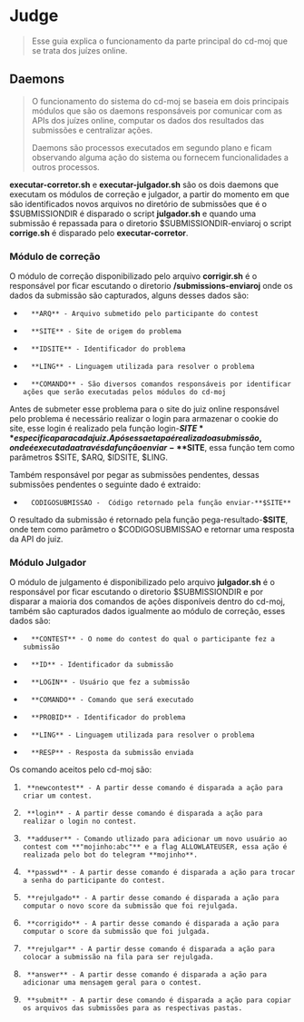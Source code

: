 # Judge

> Esse guia explica o funcionamento da parte principal do cd-moj que se trata dos juízes online.

## Daemons

> O funcionamento do sistema do cd-moj se baseia em dois principais módulos que são os daemons responsáveis por comunicar com as APIs dos juízes online, computar os dados dos resultados das submissões e centralizar ações.
>
> Daemons são processos executados em segundo plano e ficam observando alguma ação do sistema ou fornecem funcionalidades a outros processos.

**executar-corretor.sh** e **executar-julgador.sh** são os dois daemons que executam os módulos de correção e julgador, a partir do momento em que são identificados novos arquivos no diretório de submissões que é o $SUBMISSIONDIR é disparado o script **julgador.sh** e quando uma submissão é repassada para o diretorio $SUBMISSIONDIR-enviaroj o script **corrige.sh** é disparado pelo **executar-corretor**.

### Módulo de correção

O módulo de correção disponibilizado pelo arquivo **corrigir.sh** é o responsável por ficar escutando o diretorio **/submissions-enviaroj** onde os dados da submissão são capturados, alguns desses dados são:

*       **ARQ** - Arquivo submetido pelo participante do contest
*       **SITE** - Site de origem do problema
*       **IDSITE** - Identificador do problema
*       **LING** - Linguagem utilizada para resolver o problema
*       **COMANDO** - São diversos comandos responsáveis por identificar ações que serão executadas pelos módulos do cd-moj

Antes de submeter esse problema para o site do juiz online responsável pelo problema é necessário realizar o login para armazenar o cookie do site, esse login é realizado pela função login-**$SITE** especifica para cada juiz. Após essa etapa é realizado a submissão, onde é executada através da função enviar-**$SITE**, essa função tem como parâmetros $SITE, $ARQ, $IDSITE, $LING.

Também responsável por pegar as submissões pendentes, dessas submissões pendentes o seguinte dado é extraido:

*       CODIGOSUBMISSAO -  Código retornado pela função enviar-**$SITE**

O resultado da submissão é retornado pela função pega-resultado-**$SITE**, onde tem como parâmetro o $CODIGOSUBMISSAO e retornar uma resposta da API do juiz.


### Módulo Julgador

O módulo de julgamento é disponibilizado pelo arquivo **julgador.sh** é o responsável por ficar escutando o diretorio $SUBMISSIONDIR e por disparar a maioria dos comandos de ações disponíveis dentro do cd-moj, também são capturados dados igualmente ao módulo de correção, esses dados são:

*       **CONTEST** - O nome do contest do qual o participante fez a submissão
*       **ID** - Identificador da submissão
*       **LOGIN** - Usuário que fez a submissão
*       **COMANDO** - Comando que será executado
*       **PROBID** - Identificador do problema
*       **LING** - Linguagem utilizada para resolver o problema
*       **RESP** - Resposta da submissão enviada

Os comando aceitos pelo cd-moj são:

1.      **newcontest** - A partir desse comando é disparada a ação para criar um contest.
2.      **login** - A partir desse comando é disparada a ação para realizar o login no contest.
3.      **adduser** - Comando utlizado para adicionar um novo usuário ao contest com **"mojinho:abc"** e a flag ALLOWLATEUSER, essa ação é realizada pelo bot do telegram **mojinho**.
4.      **passwd** - A partir desse comando é disparada a ação para trocar a senha do participante do contest.
5.      **rejulgado** - A partir desse comando é disparada a ação para computar o novo score da submissão que foi rejulgada.
6.      **corrigido** - A partir desse comando é disparada a ação para computar o score da submissão que foi julgada.
7.      **rejulgar** - A partir desse comando é disparada a ação para colocar a submissão na fila para ser rejulgada.
8.      **answer** - A partir desse comando é disparada a ação para adicionar uma mensagem geral para o contest.
9.      **submit** - A partir dese comando é disparada a ação para copiar os arquivos das submissões para as respectivas pastas.